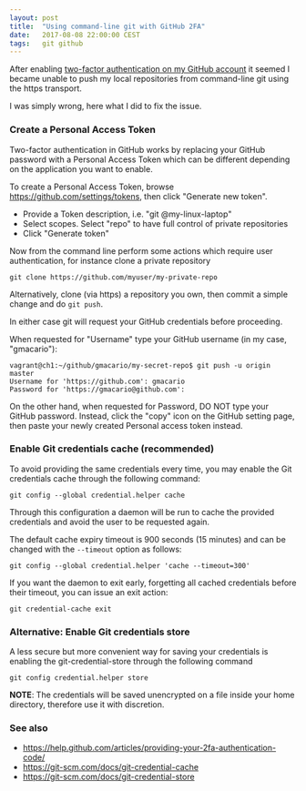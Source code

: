 ```yaml
---
layout: post
title:  "Using command-line git with GitHub 2FA"
date:   2017-08-08 22:00:00 CEST
tags:   git github
---
```


After enabling [two-factor authentication on my GitHub account](https://help.github.com/articles/securing-your-account-with-two-factor-authentication-2fa/) it seemed I became unable to push my local repositories from command-line git using the https transport.

I was simply wrong, here what I did to fix the issue.

### Create a Personal Access Token

Two-factor authentication in GitHub works by replacing your GitHub password with a Personal Access Token which can be different depending on the application you want to enable.

To create a Personal Access Token, browse <https://github.com/settings/tokens>, then click "Generate new token".

* Provide a Token description, i.e. "git @my-linux-laptop"
* Select scopes. Select "repo" to have full control of private repositories
* Click "Generate token"

Now from the command line perform some actions which require user authentication, for instance clone a private repository

```shell
git clone https://github.com/myuser/my-private-repo
```

Alternatively, clone (via https) a repository you own, then commit a simple change and do `git push`.

In either case git will request your GitHub credentials before proceeding.

When requested for "Username" type your GitHub username (in my case, "gmacario"):

```
vagrant@ch1:~/github/gmacario/my-secret-repo$ git push -u origin master
Username for 'https://github.com': gmacario
Password for 'https://gmacario@github.com':
```

On the other hand, when requested for Password, DO NOT type your GitHub password.
Instead, click the "copy" icon on the GitHub setting page, then paste your newly created Personal access token instead.

### Enable Git credentials cache (recommended)

To avoid providing the same credentials every time, you may enable the Git credentials cache through the following command:

```shell
git config --global credential.helper cache
```

Through this configuration a daemon will be run to cache the provided credentials and avoid the user to be requested again.

The default cache expiry timeout is 900 seconds (15 minutes) and can be changed with the `--timeout` option as follows:

```shell
git config --global credential.helper 'cache --timeout=300'
```

If you want the daemon to exit early, forgetting all cached credentials before their timeout, you can issue an exit action:

```shell
git credential-cache exit
```

### Alternative: Enable Git credentials store

A less secure but more convenient way for saving your credentials is enabling the git-credential-store through the following command

```shell
git config credential.helper store
```

**NOTE**: The credentials will be saved unencrypted on a file inside your home directory, therefore use it with discretion.

### See also

* <https://help.github.com/articles/providing-your-2fa-authentication-code/>
* <https://git-scm.com/docs/git-credential-cache>
* <https://git-scm.com/docs/git-credential-store>

<!-- EOF -->
